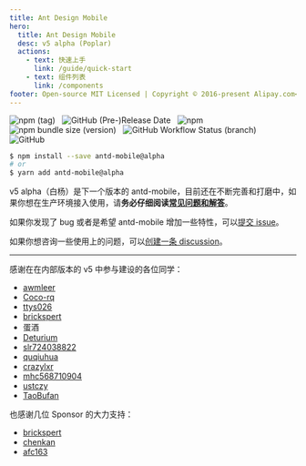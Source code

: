 ```yaml
---
title: Ant Design Mobile
hero:
  title: Ant Design Mobile
  desc: v5 alpha (Poplar)
  actions:
    - text: 快速上手
      link: /guide/quick-start
    - text: 组件列表
      link: /components
footer: Open-source MIT Licensed | Copyright © 2016-present Alipay.com<br />Powered by [dumi](https://d.umijs.org)
---
```


![npm (tag)](https://img.shields.io/npm/v/antd-mobile/alpha)
&nbsp;
![GitHub (Pre-)Release Date](https://img.shields.io/github/release-date-pre/ant-design/ant-design-mobile)
&nbsp;
![npm](https://img.shields.io/npm/dw/antd-mobile)
&nbsp;
![npm bundle size (version)](https://img.shields.io/bundlephobia/min/antd-mobile/alpha)
&nbsp;
![GitHub Workflow Status (branch)](https://img.shields.io/github/workflow/status/ant-design/ant-design-mobile/Check/v5)
&nbsp;
![GitHub](https://img.shields.io/github/license/ant-design/ant-design-mobile)

```bash
$ npm install --save antd-mobile@alpha
# or
$ yarn add antd-mobile@alpha
```

v5 alpha（白杨）是下一个版本的 antd-mobile，目前还在不断完善和打磨中，如果你想在生产环境接入使用，请**务必仔细阅读[常见问题和解答](/guide/faq)**。

如果你发现了 bug 或者是希望 antd-mobile 增加一些特性，可以[提交 issue](https://github.com/ant-design/ant-design-mobile/issues/new)。

如果你想咨询一些使用上的问题，可以[创建一条 discussion](https://github.com/ant-design/ant-design-mobile/discussions)。

---

感谢在在内部版本的 v5 中参与建设的各位同学：

- [awmleer](https://github.com/awmleer)
- [Coco-rq](https://github.com/coco-rq)
- [ttys026](https://github.com/ttys026)
- [brickspert](https://github.com/brickspert)
- 蛋酒
- [Deturium](https://github.com/deturium)
- [slr724038822](https://github.com/slr724038822)
- [quqiuhua](https://github.com/quqiuhua)
- [crazylxr](https://github.com/crazylxr)
- [mhc568710904](https://github.com/mhc568710904)
- [ustczy](https://github.com/ustczy)
- [TaoBufan](https://github.com/taobufan)

也感谢几位 Sponsor 的大力支持：

- [brickspert](https://github.com/brickspert)
- [chenkan](https://github.com/chenkan)
- [afc163](https://github.com/afc163)
